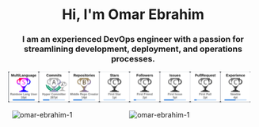 <h1 align="center">Hi, I'm Omar Ebrahim</h1>
<h3 align="center">I am an experienced DevOps engineer with a passion for streamlining development, deployment, and operations processes.</h3>


<p align="left">
  <a href="https://github.com/ryo-ma/github-profile-trophy">
    <img style="width: 97%" src="./clean-hack.png" alt="omar-ebrahim-1" />
  </a>
</p>

<div style="display: flex; align-items: center; justify-content: center;">
  <img style="width: 47%;" src="https://github-readme-stats.vercel.app/api?username=omar-ebrahim-1&show_icons=true&locale=en" alt="omar-ebrahim-1" />
  <img style="width: 50%;" src="https://github-readme-streak-stats.herokuapp.com/?user=omar-ebrahim-1&" alt="omar-ebrahim-1" />
</div>
